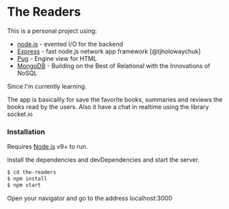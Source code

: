 # The Readers

This is a personal project using:
* [node.js](https://nodejs.org/) - evented I/O for the backend
* [Express](http://expressjs.com/) - fast node.js network app framework [@tjholowaychuk]
* [Pug](https://pugjs.org) - Engine view for HTML
* [MongoDB](https://www.mongodb.com) - Building on the Best of Relational with the Innovations of NoSQL

Since I'm currently learning.

The app is basicallly for save the favorite books, summaries and reviews the books 
read by the users. Also it have a chat in realtime using the library socket.io 

### Installation

Requires [Node.js](https://nodejs.org/) v9+ to run.

Install the dependencies and devDependencies and start the server.

```sh
$ cd the-readers
$ npm install
$ npm start
```

Open your navigator and go to the address localhost:3000